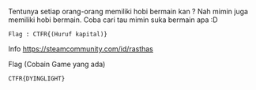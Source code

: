 Tentunya setiap orang-orang memiliki hobi bermain kan ? Nah mimin juga memiliki hobi bermain. Coba cari tau mimin suka bermain apa :D

```
Flag : CTFR{(Huruf kapital)}
```

Info
https://steamcommunity.com/id/rasthas

Flag (Cobain Game yang ada)

```
CTFR{DYINGLIGHT}
```